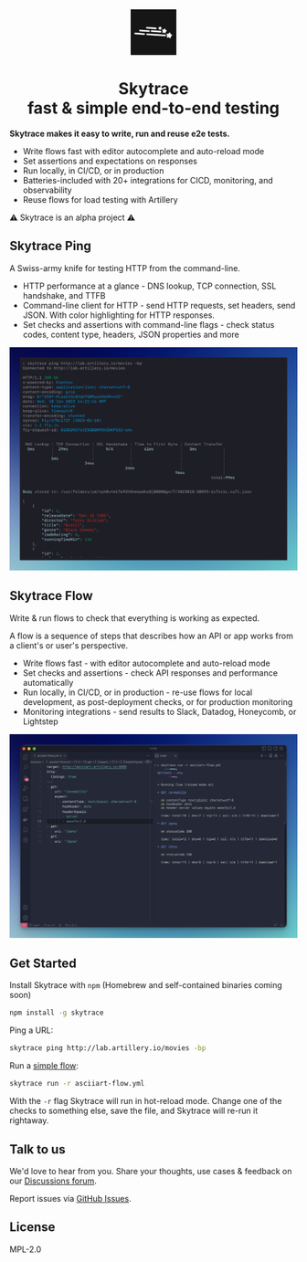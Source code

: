 
<div align="center">
  <img src="/packages/skytrace/skytrace-logo.svg" width="80">
  <h1>Skytrace<br />fast & simple end-to-end testing</h1>
</div>

**Skytrace makes it easy to write, run and reuse e2e tests.**

* Write flows fast with editor autocomplete and auto-reload mode
* Set assertions and expectations on responses
* Run locally, in CI/CD, or in production
* Batteries-included with 20+ integrations for CICD, monitoring, and observability
* Reuse flows for load testing with Artillery

⚠️ Skytrace is an alpha project ⚠️

## Skytrace Ping

A Swiss-army knife for testing HTTP from the command-line.

* HTTP performance at a glance - DNS lookup, TCP connection, SSL handshake, and TTFB
* Command-line client for HTTP - send HTTP requests, set headers, send JSON. With color highlighting for HTTP responses.
* Set checks and assertions with command-line flags - check status codes, content type, headers, JSON properties and more

![Skytrace Ping](/packages/skytrace/assets/skytrace-ping.png)

## Skytrace Flow

Write &amp; run flows to check that everything is working as expected.

A flow is a sequence of steps that describes how an API or app works from a client's or user's perspective.

* Write flows fast - with editor autocomplete and auto-reload mode
* Set checks and assertions - check API responses and performance automatically
* Run locally, in CI/CD, or in production - re-use flows for local development, as post-deployment checks, or for production monitoring
* Monitoring integrations - send results to Slack, Datadog, Honeycomb, or Lightstep

![Skytrace Flow](/packages/skytrace//assets/skytrace-flow.png)

## Get Started

Install Skytrace with `npm` (Homebrew and self-contained binaries coming soon)

```sh
npm install -g skytrace
```

Ping a URL:

```sh
skytrace ping http://lab.artillery.io/movies -bp
```

Run a [simple flow](./asciiart-flow.yml):

```sh
skytrace run -r asciiart-flow.yml
```

With the `-r` flag Skytrace will run in hot-reload mode. Change one of the checks to something else, save the file, and Skytrace will re-run it rightaway.

## Talk to us

We'd love to hear from you. Share your thoughts, use cases & feedback on our [Discussions forum](https://github.com/artilleryio/artillery/discussions/categories/skytrace).

Report issues via [GitHub Issues](https://github.com/artilleryio/artillery/issues?q=is:open+is:issue+label:skytrace).

## License

MPL-2.0
